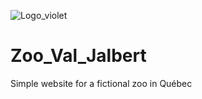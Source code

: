 
![Logo_violet](https://github.com/emavales2/Zoo_Val_Jalbert/assets/134739116/4850e5f2-f5df-49a4-a2e3-1e8552a56450)
# Zoo_Val_Jalbert
Simple website for a fictional zoo in Québec
